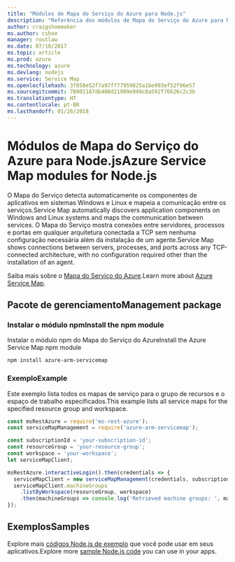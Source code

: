 ```yaml
---
title: "Módulos de Mapa do Serviço do Azure para Node.js"
description: "Referência dos módulos de Mapa do Serviço do Azure para Node.js"
author: craigshoemaker
ms.author: cshoe
manager: routlaw
ms.date: 07/18/2017
ms.topic: article
ms.prod: azure
ms.technology: azure
ms.devlang: nodejs
ms.service: Service Map
ms.openlocfilehash: 3f858e52f7a97ff77959825a1be993ef52f96e57
ms.sourcegitcommit: 78001187db408d21909e949c8a592f76626c2c3b
ms.translationtype: HT
ms.contentlocale: pt-BR
ms.lasthandoff: 01/26/2018
---
```

# <a name="azure-service-map-modules-for-nodejs"></a><span data-ttu-id="9ca6a-103">Módulos de Mapa do Serviço do Azure para Node.js</span><span class="sxs-lookup"><span data-stu-id="9ca6a-103">Azure Service Map modules for Node.js</span></span>

<span data-ttu-id="9ca6a-104">O Mapa do Serviço detecta automaticamente os componentes de aplicativos em sistemas Windows e Linux e mapeia a comunicação entre os serviços.</span><span class="sxs-lookup"><span data-stu-id="9ca6a-104">Service Map automatically discovers application components on Windows and Linux systems and maps the communication between services.</span></span> <span data-ttu-id="9ca6a-105">O Mapa do Serviço mostra conexões entre servidores, processos e portas em qualquer arquitetura conectada a TCP sem nenhuma configuração necessária além da instalação de um agente.</span><span class="sxs-lookup"><span data-stu-id="9ca6a-105">Service Map shows connections between servers, processes, and ports across any TCP-connected architecture, with no configuration required other than the installation of an agent.</span></span>

<span data-ttu-id="9ca6a-106">Saiba mais sobre o [Mapa do Serviço do Azure](https://docs.microsoft.com/azure/operations-management-suite/operations-management-suite-service-map).</span><span class="sxs-lookup"><span data-stu-id="9ca6a-106">Learn more about [Azure Service Map](https://docs.microsoft.com/azure/operations-management-suite/operations-management-suite-service-map).</span></span>

## <a name="management-package"></a><span data-ttu-id="9ca6a-107">Pacote de gerenciamento</span><span class="sxs-lookup"><span data-stu-id="9ca6a-107">Management package</span></span>

### <a name="install-the-npm-module"></a><span data-ttu-id="9ca6a-108">Instalar o módulo npm</span><span class="sxs-lookup"><span data-stu-id="9ca6a-108">Install the npm module</span></span>

<span data-ttu-id="9ca6a-109">Instalar o módulo npm do Mapa do Serviço do Azure</span><span class="sxs-lookup"><span data-stu-id="9ca6a-109">Install the Azure Service Map npm module</span></span>

```bash
npm install azure-arm-servicemap
```

### <a name="example"></a><span data-ttu-id="9ca6a-110">Exemplo</span><span class="sxs-lookup"><span data-stu-id="9ca6a-110">Example</span></span>

<span data-ttu-id="9ca6a-111">Este exemplo lista todos os mapas de serviço para o grupo de recursos e o espaço de trabalho especificados.</span><span class="sxs-lookup"><span data-stu-id="9ca6a-111">This example lists all service maps for the specified resource group and workspace.</span></span>

```javascript
const msRestAzure = require('ms-rest-azure');
const serviceMapManagement = require('azure-arm-servicemap');

const subscriptionId = 'your-subscription-id';
const resourceGroup = 'your-resource-group';
const workspace = 'your-workspace';
let serviceMapClient;

msRestAzure.interactiveLogin().then(credentials => {
  serviceMapClient = new serviceMapManagement(credentials, subscriptionId);
  serviceMapClient.machineGroups
    .listByWorkspace(resourceGroup, workspace)
    .then(machineGroups => console.log('Retrieved machine groups: ', machineGroups));
});
```

## <a name="samples"></a><span data-ttu-id="9ca6a-112">Exemplos</span><span class="sxs-lookup"><span data-stu-id="9ca6a-112">Samples</span></span>

<span data-ttu-id="9ca6a-113">Explore mais [códigos Node.js de exemplo](https://azure.microsoft.com/resources/samples/?platform=nodejs) que você pode usar em seus aplicativos.</span><span class="sxs-lookup"><span data-stu-id="9ca6a-113">Explore more [sample Node.js code](https://azure.microsoft.com/resources/samples/?platform=nodejs) you can use in your apps.</span></span>
